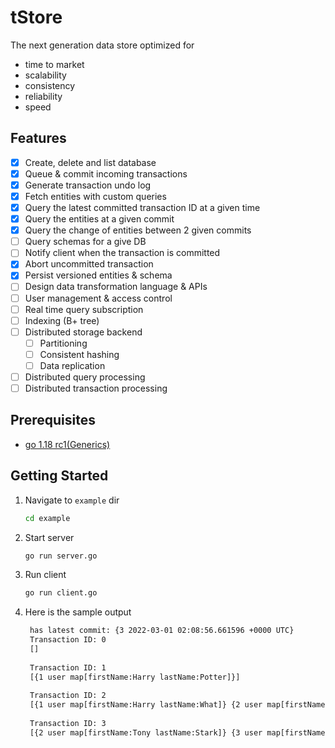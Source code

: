 # tStore

The next generation data store optimized for

- time to market
- scalability
- consistency
- reliability
- speed

## Features

- [x] Create, delete and list database
- [x] Queue & commit incoming transactions
- [x] Generate transaction undo log
- [x] Fetch entities with custom queries
- [x] Query the latest committed transaction ID at a given time
- [x] Query the entities at a given commit
- [x] Query the change of entities between 2 given commits
- [ ] Query schemas for a give DB
- [ ] Notify client when the transaction is committed
- [x] Abort uncommitted transaction
- [x] Persist versioned entities & schema
- [ ] Design data transformation language & APIs
- [ ] User management & access control
- [ ] Real time query subscription
- [ ] Indexing (B+ tree)
- [ ] Distributed storage backend
    - [ ] Partitioning
    - [ ] Consistent hashing
    - [ ] Data replication
- [ ] Distributed query processing
- [ ] Distributed transaction processing

## Prerequisites

- [go 1.18 rc1(Generics)](https://go.dev/dl/#go1.18rc1)

## Getting Started

1. Navigate to `example` dir
    ```bash
    cd example
    ```

2. Start server
    ```bash
    go run server.go
    ```

3. Run client
    ```bash
    go run client.go
    ```

4. Here is the sample output
   ```txt
    has latest commit: {3 2022-03-01 02:08:56.661596 +0000 UTC}
    Transaction ID: 0
    []
    
    Transaction ID: 1
    [{1 user map[firstName:Harry lastName:Potter]}]
    
    Transaction ID: 2
    [{1 user map[firstName:Harry lastName:What]} {2 user map[firstName:Tony lastName:Stark]}]
    
    Transaction ID: 3
    [{2 user map[firstName:Tony lastName:Stark]} {3 user map[firstName:Princess lastName:Leia]} {1 user map[firstName:Harry lastName:What]}]
   ```
